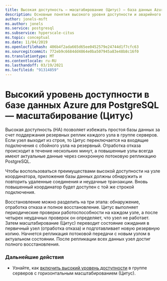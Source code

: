 ```yaml
---
title: Высокая доступность — масштабирование (Цитус) — база данных Azure для PostgreSQL
description: Основные понятия высокого уровня доступности и аварийного восстановления
author: jonels-msft
ms.author: jonels
ms.service: postgresql
ms.subservice: hyperscale-citus
ms.topic: conceptual
ms.date: 11/04/2019
ms.openlocfilehash: 406b4f2ada665d65ee0452579e24744d1f7cfc63
ms.sourcegitcommit: 772eb9c6684dd4864e0ba507945a83e48b8c16f0
ms.translationtype: MT
ms.contentlocale: ru-RU
ms.lasthandoff: 03/19/2021
ms.locfileid: "91314859"
---
```

# <a name="high-availability-in-azure-database-for-postgresql--hyperscale-citus"></a>Высокий уровень доступности в базе данных Azure для PostgreSQL — масштабирование (Цитус)

Высокая доступность (HA) позволяет избежать простоя базы данных за счет поддержания резервных реплик каждого узла в группе серверов. Если узел выходит из строя, то Цитус переключается на входящие подключения с сбойного узла на резервный. Отработка отказа происходит в течение нескольких минут, а повышенные узлы всегда имеют актуальные данные через синхронную потоковую репликацию PostgreSQL.

Чтобы воспользоваться преимуществами высокой доступности на узле координатора, приложения базы данных должны обнаружить и повторить удаленные соединения и неудачные транзакции. Вновь повышенный координатор будет доступен с той же строкой подключения.

Восстановление можно разделить на три этапа: обнаружение, отработка отказа и полное восстановление.  Цитус выполняет периодические проверки работоспособности на каждом узле, а после четырех неудачных проверок он определяет, что узел не работает. Затем масштабирование (Цитус) переводит состояние ожидания в первичный узел (отработка отказа) и подготавливает новую резервную копию.
Начнется репликация потоковой передачи с новым узлом в актуальном состоянии.  После репликации всех данных узел достиг полного восстановления.

### <a name="next-steps"></a>Дальнейшие действия

- Узнайте, как [включить высокий уровень доступности](howto-hyperscale-high-availability.md) в группе серверов с горизонтальным масштабированием (Цитус).
